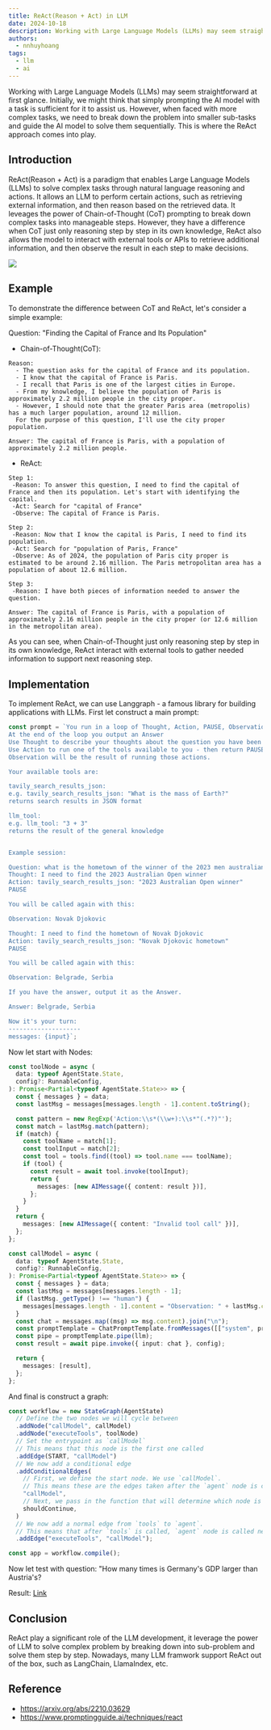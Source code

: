```yaml
---
title: ReAct(Reason + Act) in LLM
date: 2024-10-18
description: Working with Large Language Models (LLMs) may seem straightforward at first glance. Initially, we might think that simply prompting the AI model with a task is sufficient for it to assist us. However, when faced with more complex tasks, we need to break down the problem into smaller sub-tasks and guide the AI model to solve them sequentially. This is where the ReAct approach comes into play.
authors:
  - nnhuyhoang
tags:
  - llm
  - ai
---
```


Working with Large Language Models (LLMs) may seem straightforward at first glance. Initially, we might think that simply prompting the AI model with a task is sufficient for it to assist us. However, when faced with more complex tasks, we need to break down the problem into smaller sub-tasks and guide the AI model to solve them sequentially. This is where the ReAct approach comes into play.

## Introduction

ReAct(Reason + Act) is a paradigm that enables Large Language Models (LLMs) to solve complex tasks through natural language reasoning and actions. It allows an LLM to perform certain actions, such as retrieving external information, and then reason based on the retrieved data. It leveages the power of Chain-of-Thought (CoT) prompting to break down complex tasks into manageable steps. However, they have a difference when CoT just only reasoning step by step in its own knowledge, ReAct also allows the model to interact with external tools or APIs to retrieve additional information, and then observe the result in each step to make decisions.

![](assets/react-in-llm.webp)

## Example

To demonstrate the diﬀerence between CoT and ReAct, let's consider a simple example:

Question: "Finding the Capital of France and Its Population"

- Chain-of-Thought(CoT):

```
Reason:
  - The question asks for the capital of France and its population.
  - I know that the capital of France is Paris.
  - I recall that Paris is one of the largest cities in Europe.
  - From my knowledge, I believe the population of Paris is approximately 2.2 million people in the city proper.
  - However, I should note that the greater Paris area (metropolis) has a much larger population, around 12 million.
  For the purpose of this question, I'll use the city proper population.

Answer: The capital of France is Paris, with a population of approximately 2.2 million people.
```

- ReAct:

```
Step 1:
 -Reason: To answer this question, I need to find the capital of France and then its population. Let's start with identifying the capital.
 -Act: Search for "capital of France"
 -Observe: The capital of France is Paris.

Step 2:
 -Reason: Now that I know the capital is Paris, I need to find its population.
 -Act: Search for "population of Paris, France"
 -Observe: As of 2024, the population of Paris city proper is estimated to be around 2.16 million. The Paris metropolitan area has a population of about 12.6 million.

Step 3:
 -Reason: I have both pieces of information needed to answer the question.

Answer: The capital of France is Paris, with a population of approximately 2.16 million people in the city proper (or 12.6 million in the metropolitan area).
```

As you can see, when Chain-of-Thought just only reasoning step by step in its own knowledge, ReAct interact with external tools to gather needed information to support next reasoning step.

## Implementation

To implement ReAct, we can use Langgraph - a famous library for building applications with LLMs. First let construct a main prompt:

```ts
const prompt = `You run in a loop of Thought, Action, PAUSE, Observation.
At the end of the loop you output an Answer
Use Thought to describe your thoughts about the question you have been asked.
Use Action to run one of the tools available to you - then return PAUSE.
Observation will be the result of running those actions.

Your available tools are:

tavily_search_results_json:
e.g. tavily_search_results_json: "What is the mass of Earth?"
returns search results in JSON format

llm_tool:
e.g. llm_tool: "3 + 3"
returns the result of the general knowledge


Example session:

Question: what is the hometown of the winner of the 2023 men australian open
Thought: I need to find the 2023 Australian Open winner
Action: tavily_search_results_json: "2023 Australian Open winner"
PAUSE

You will be called again with this:

Observation: Novak Djokovic

Thought: I need to find the hometown of Novak Djokovic
Action: tavily_search_results_json: "Novak Djokovic hometown"
PAUSE

You will be called again with this:

Observation: Belgrade, Serbia

If you have the answer, output it as the Answer.

Answer: Belgrade, Serbia

Now it's your turn:
--------------------
messages: {input}`;
```

Now let start with Nodes:

```ts
const toolNode = async (
  data: typeof AgentState.State,
  config?: RunnableConfig,
): Promise<Partial<typeof AgentState.State>> => {
  const { messages } = data;
  const lastMsg = messages[messages.length - 1].content.toString();

  const pattern = new RegExp('Action:\\s*(\\w+):\\s*"(.*?)"');
  const match = lastMsg.match(pattern);
  if (match) {
    const toolName = match[1];
    const toolInput = match[2];
    const tool = tools.find((tool) => tool.name === toolName);
    if (tool) {
      const result = await tool.invoke(toolInput);
      return {
        messages: [new AIMessage({ content: result })],
      };
    }
  }
  return {
    messages: [new AIMessage({ content: "Invalid tool call" })],
  };
};
```

```ts
const callModel = async (
  data: typeof AgentState.State,
  config?: RunnableConfig,
): Promise<Partial<typeof AgentState.State>> => {
  const { messages } = data;
  const lastMsg = messages[messages.length - 1];
  if (lastMsg._getType() !== "human") {
    messages[messages.length - 1].content = "Observation: " + lastMsg.content;
  }
  const chat = messages.map((msg) => msg.content).join("\n");
  const promptTemplate = ChatPromptTemplate.fromMessages([["system", prompt]]);
  const pipe = promptTemplate.pipe(llm);
  const result = await pipe.invoke({ input: chat }, config);

  return {
    messages: [result],
  };
};
```

And final is construct a graph:

```ts
const workflow = new StateGraph(AgentState)
  // Define the two nodes we will cycle between
  .addNode("callModel", callModel)
  .addNode("executeTools", toolNode)
  // Set the entrypoint as `callModel`
  // This means that this node is the first one called
  .addEdge(START, "callModel")
  // We now add a conditional edge
  .addConditionalEdges(
    // First, we define the start node. We use `callModel`.
    // This means these are the edges taken after the `agent` node is called.
    "callModel",
    // Next, we pass in the function that will determine which node is called next.
    shouldContinue,
  )
  // We now add a normal edge from `tools` to `agent`.
  // This means that after `tools` is called, `agent` node is called next.
  .addEdge("executeTools", "callModel");

const app = workflow.compile();
```

Now let test with question: "How many times is Germany's GDP larger than Austria's?

Result: [Link](https://smith.langchain.com/public/ba3f7dd2-4c99-44d9-9b64-7cd7ad6317ea/r)

## Conclusion

ReAct play a significant role of the LLM development, it leverage the power of LLM to solve complex problem by breaking down into sub-problem and solve them step by step. Nowadays, many LLM framwork support ReAct out of the box, such as LangChain, LlamaIndex, etc.

## Reference

- https://arxiv.org/abs/2210.03629
- https://www.promptingguide.ai/techniques/react
